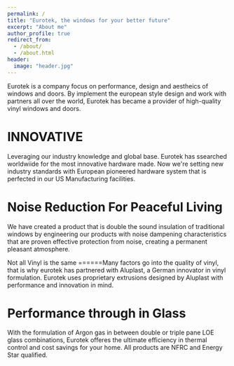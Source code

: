 ```yaml
---
permalink: /
title: "Eurotek, the windows for your better future"
excerpt: "About me"
author_profile: true
redirect_from:
  - /about/
  - /about.html
header:
  image: "header.jpg"
---
```

Eurotek is a company focus on performance, design and aestheics of windows and doors. By implement the european style design and work with partners all over the world, Eurotek has became a provider of high-quality vinyl windows and doors.

INNOVATIVE
======
Leveraging our industry knowledge and global base. Eurotek has ssearched worldwiide for the most innovative hardware made. Now we're setting new industry standards with European pioneered hardware system that is perfected in our US Manufacturing facilities.


Noise Reduction For Peaceful Living
======
We have created a product that is double the sound insulation of traditional windows by engineering our products with noise dampening characteristics that are proven effective protection from noise, creating a permanent pleasant atmosphere.


Not all Vinyl is the same
======Many factors go into the quality of vinyl, that is why eurotek has partnered with Aluplast, a German innovator in vinyl formulation. Eurotek uses proprietary extrusions designed by Aluplast with performance and innovation in mind.

Performance through in Glass
======
With the formulation of Argon gas in between double or triple pane LOE glass combinations, Eurotek offeres the ultimate efficiency in thermal control and cost savings for your home. All products are NFRC and Energy Star qualified.
